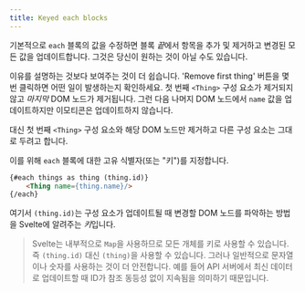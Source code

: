 ```yaml
---
title: Keyed each blocks
---
```


기본적으로 `each` 블록의 값을 수정하면 블록 *끝*에서 항목을 추가 및 제거하고 변경된 모든 값을 업데이트합니다. 그것은 당신이 원하는 것이 아닐 수도 있습니다.

이유를 설명하는 것보다 보여주는 것이 더 쉽습니다. 'Remove first thing' 버튼을 몇 번 클릭하면 어떤 일이 발생하는지 확인하세요. 첫 번째 `<Thing>` 구성 요소가 제거되지 않고 *마지막* DOM 노드가 제거됩니다. 그런 다음 나머지 DOM 노드에서 `name` 값을 업데이트하지만 이모티콘은 업데이트하지 않습니다.

대신 첫 번째 `<Thing>` 구성 요소와 해당 DOM 노드만 제거하고 다른 구성 요소는 그대로 두려고 합니다.

이를 위해 `each` 블록에 대한 고유 식별자(또는 "키")를 지정합니다.

```html
{#each things as thing (thing.id)}
	<Thing name={thing.name}/>
{/each}
```

여기서 `(thing.id)`는 구성 요소가 업데이트될 때 변경할 DOM 노드를 파악하는 방법을 Svelte에 알려주는 *키*입니다.

> Svelte는 내부적으로 `Map`을 사용하므로 모든 개체를 키로 사용할 수 있습니다. 즉 `(thing.id)` 대신 `(thing)`을 사용할 수 있습니다. 그러나 일반적으로 문자열이나 숫자를 사용하는 것이 더 안전합니다. 예를 들어 API 서버에서 최신 데이터로 업데이트할 때 ID가 참조 동등성 없이 지속됨을 의미하기 때문입니다.
